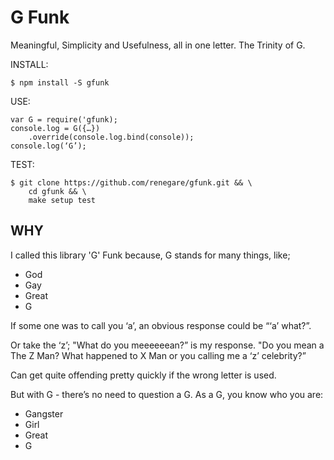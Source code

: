 # G Funk

Meaningful, Simplicity and Usefulness, all in one letter. The Trinity of G.

INSTALL:

```
$ npm install -S gfunk
```

USE:

```
var G = require('gfunk);
console.log = G({…})
    .override(console.log.bind(console));
console.log(‘G’);
```

TEST:

```
$ git clone https://github.com/renegare/gfunk.git && \
    cd gfunk && \
    make setup test
```
## WHY

I called this library 'G' Funk because, G stands for many things, like;

* God
* Gay
* Great
* G

If some one was to call you ‘a’, an obvious response could be “‘a’ what?”.

Or take the ‘z’; "What do you meeeeeean?” is my response.
"Do you mean a The Z Man? What happened to X Man or you calling me a ‘z’ celebrity?”

Can get quite offending pretty quickly if the wrong letter is used.

But with G - there’s no need to question a G. As a G, you know who you are:

* Gangster
* Girl
* Great
* G
